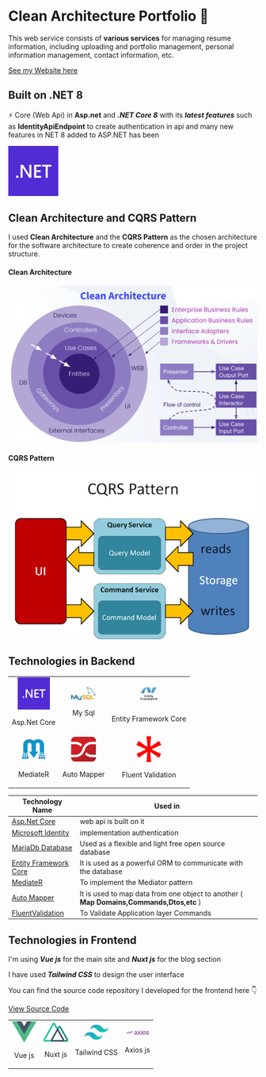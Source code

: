 # Clean Architecture Portfolio 🎩

This web service consists of **various services** for managing resume information, including uploading and portfolio management, personal information management, contact information, etc.

[See my Website here](https://imrostami.ir)



## Built on .NET 8
⚡️ Core (Web Api) in **Asp.net** and ***.NET Core 8*** with its ***latest features*** such as **IdentityApiEndpoint** to create authentication in api and many new features in NET 8 added to ASP.NET has been

<Img src="./docImages/dotnet.png" alt="dotnet" style="width:20%"/>


## Clean Architecture and CQRS Pattern

I used **Clean Architecture** and the **CQRS Pattern** as the chosen architecture for the software architecture to create coherence and order in the project structure.

#### Clean Architecture
<Img src="./docImages/clean.png" alt="clean" style="width:70vw"/>

#### CQRS Pattern
<Img src="./docImages/cqrs.png" alt="cqrs" style="width:70vw"/>

## Technologies in Backend

<table>
    <tr>
        <td style="text-align: center;">
            <img src="./docImages/dotnet.png" alt="aspnetcore" style="width: 65px;">
            <p>Asp.Net Core</p>
        </td>
        <td style="text-align: center;">
            <img src="./docImages/mysql.png" alt="My SQL" style="width: 50px;">
            <p>My Sql</p>
        </td>
        <td style="text-align: center;">
            <img src="./docImages/ef.png" alt="Entity Freamwork" style="width: 50px;">
            <p>Entity Framework Core</p>
        </td>
    </tr>
    <tr>
        <td style="text-align: center;">
            <img src="./docImages/medaitr.png" alt="MediateR" style="width: 50px;">
            <p>MediateR</p>
        </td>
        <td style="text-align: center;">
            <img src="./docImages/automapper.png" alt="Auto Mapper" style="width: 50px;">
            <p>Auto Mapper</p>
        </td>
        <td style="text-align: center;">
            <img src="./docImages/flv.png" alt="FluentValidation" style="width: 50px;">
            <p>Fluent Validation</p>
        </td>
    </tr>
</table>






| Technology Name | Used in |
|-----------------|---------|
| [Asp.Net Core](https://dotnet.microsoft.com/en-us/apps/aspnet) | web api is built on it|
| [Microsoft Identity](https://learn.microsoft.com/en-us/aspnet/core/security/authentication/identity?view=aspnetcore-8.0&tabs=visual-studio) | implementation authentication
| [MariaDb Database](https://mariadb.org/) | Used as a flexible and light free open source database
| [Entity Framework Core](https://learn.microsoft.com/en-us/ef/) | It is used as a powerful ORM to communicate with the database|
| [MediateR](https://github.com/jbogard/MediatR) | To implement the Mediator pattern |
| [Auto Mapper](https://automapper.org/) | It is used to map data from one object to another ( **Map Domains,Commands,Dtos,etc** )|
| [FluentValidation](https://fluentvalidation.net/) | To Validate Application layer Commands|





## Technologies in Frontend

I'm using ***Vue js*** for the main site and ***Nuxt js*** for the blog section

I have used ***Tailwind CSS*** to design the user interface

 You can find the source code repository I developed for the frontend here 👇

[View Source Code](#)



<table>
    <tr>
        <td style="text-align: center;">
            <img src="./docImages/vue.webp" alt="Vue js" style="width: 50px;">
            <p>Vue js</p>
        </td>
        <td style="text-align: center;">
            <img src="./docImages/nuxt.png" alt="Nuxt js" style="width: 50px;">
            <p>Nuxt js</p>
        </td>
        <td style="text-align: center;">
            <img src="./docImages/tailwind.png" alt="Tailwind CSS" style="width: 50px;">
            <p>Tailwind CSS</p>
        </td>
        <td style="text-align: center;">
            <img src="./docImages/axios.png" alt="Axios" style="width: 50px;">
            <p>Axios js</p>
        </td>
    </tr>
</table>
